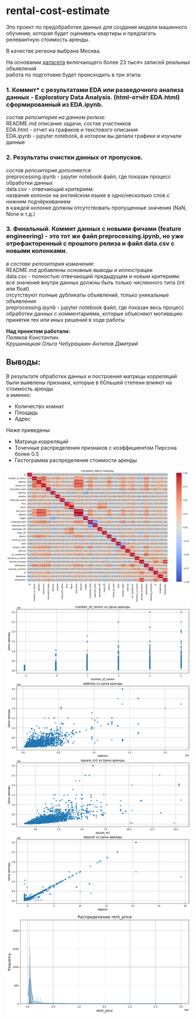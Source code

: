 # rental-cost-estimate  
Это проект по предобработке данных для создания модели машинного обучения, которая будет оценивать квартиры и предлагать релевантную стоимость аренды.  
  
В качестве региона выбрана Москва.  
  
На основании [датасета](https://drive.google.com/drive/folders/1fiFYfUzHqdt8ASeYIprfGAWNXn4TAPfO) включающего более 23 тысяч записей реальных объявлений  
работа по подготовке будет происходить в три этапа:  
  
### 1. Коммит* с результатами EDA или разведочного анализа данных - Exploratory Data Analysis. (html-отчёт EDA.html) сформированный из EDA.ipynb.
  
*состав репозитория на данном релизе:*  
README.md описание задачи, состав участников  
EDA.html - отчет из графиков и текстового описания  
EDA.ipynb - jupyter notebook, в котором вы делали графики и изучали данные  
  
### 2. Результаты очистки данных от пропусков.  
  
*состав репозитория дополняется:*  
preprocessing.ipynb - jupyter notebook файл, где показан процесс обработки данных  
data.csv - отвечающий критериям:  
названия колонок на английском языке в одно/несколько слов с нижним подчёркиванием  
в каждой колонке должны отсутствовать пропущенные значения (NaN, None и т.д.)  
  
### 3. Финальный. Коммит данных с новыми фичами (feature engineering) - это тот же файл preprocessing.ipynb, но уже отрефакторенный с прошлого релиза и файл data.csv c новыми колонками.  
  
*в составе репозитория изменения:*  
README.md добавлены основные выводы и иллюстрации  
data.csv - полностью отвечающий предыдущим и новым критериям:  
все значения внутри данных должны быть только численного типа (int или float)  
отсутствуют полные дубликаты объявлений, только уникальные объявления  
preprocessing.ipynb - jupyter notebook файл, где показан весь процесс обработки данных с комментариями, которые объясняют мотивацию принятия тех или иных решений в ходе работы

**Над проектом работали:**  
*Поляков Константин*  
*Крушиницкая Ольга*
*Чебурашкин-Антипов Дмитрий* 
  
## Выводы:  
  
В результате обработки данных и построения матрицы корреляций были выявлены признаки, которые в бОльшей степени влияют на стоимость аренды  
а именно:  
* Количество комнат
* Площадь
* Адрес
  
Ниже приведены:  
* Матрица корреляций
* Точечные распределения признаков с коэффициентом Пирсона более 0.5
* Гистограмма распределения стоимости аренды

![corr_matrix](src/matrix.png)
![scatter](src/scatter.png)
![hist](src/hist.png)
